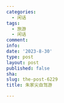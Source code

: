 ```yaml
---
categories:
  - 闲话
tags:
  - 旅游
  - 闲话
comment: 
info: 
date: '2023-8-30'
type: post
layout: post
published: false
sha: 
slug: the-post-6229
title: 朱家尖自驾游

---
```

